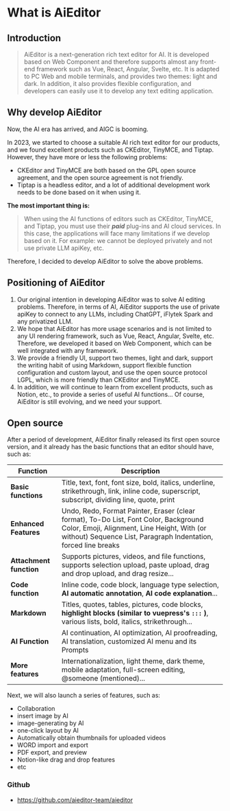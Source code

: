 # What is AiEditor



## Introduction

> AiEditor is a next-generation rich text editor for AI. It is developed based on Web Component and therefore supports almost any front-end framework such as  Vue, React, Angular, Svelte, etc. It is adapted to PC Web and mobile terminals, and provides two themes: light and dark. In addition, it also provides flexible configuration, and developers can easily use it to develop any text editing application.



## Why develop AiEditor

Now, the AI era has arrived, and AIGC is booming.

In 2023, we started to choose a suitable AI rich text editor for our products, and we found excellent products such as CKEditor, TinyMCE, and Tiptap. However, they have more or less the following problems:

- CKEditor and TinyMCE are both based on the GPL open source agreement, and the open source agreement is not friendly.
- Tiptap is a headless editor, and a lot of additional development work needs to be done based on it when using it.

**The most important thing is:**
> When using the AI functions of editors such as CKEditor, TinyMCE, and Tiptap, you must use their **_paid_** plug-ins and AI cloud services. In this case, the applications will face many limitations if we develop based on it.
> For example: we cannot be deployed privately and not use private LLM apiKey, etc.

Therefore, I decided to develop AiEditor to solve the above problems.

## Positioning of AiEditor

1. Our original intention in developing AiEditor was to solve AI editing problems. Therefore, in terms of AI, AiEditor supports the use of private apiKey to connect to any LLMs, including ChatGPT, iFlytek Spark and any privatized LLM.
2. We hope that AiEditor has more usage scenarios and is not limited to any UI rendering framework, such as Vue, React, Angular, Svelte, etc.  Therefore, we developed it based on Web Component, which can be well integrated with any framework.
3. We provide a friendly UI, support two themes, light and dark, support the writing habit of using Markdown, support flexible function configuration and custom layout, and use the open source protocol LGPL, which is more friendly than CKEditor and TinyMCE.
4. In addition, we will continue to learn from excellent products, such as Notion, etc., to provide a series of useful AI functions... Of course, AiEditor is still evolving, and we need your support.


## Open source

After a period of development, AiEditor finally released its first open source version, and it already has the basic functions that an editor should have, such as:

| Function | Description                                                                                                                                                                                           |
|------------------|-------------------------------------------------------------------------------------------------------------------------------------------------------------------------------------------------------|
| **Basic functions** | Title, text, font, font size, bold, italics, underline, strikethrough, link, inline code, superscript, subscript, dividing line, quote, print                                                         |
| **Enhanced Features** | Undo, Redo, Format Painter, Eraser (clear format), To-Do List, Font Color, Background Color, Emoji, Alignment, Line Height, With (or without) Sequence List, Paragraph Indentation, forced line breaks |
| **Attachment function** | Supports pictures, videos, and file functions, supports selection upload, paste upload, drag and drop upload, and drag resize...                                                                      |
| **Code function** | Inline code, code block, language type selection, **AI automatic annotation**, **AI code explanation**...                                                                                             |
| **Markdown** | Titles, quotes, tables, pictures, code blocks, **highlight blocks (similar to vuepress's `:::` )**, various lists, bold, italics, strikethrough...                                                    |
| **AI Function** | AI continuation, AI optimization, AI proofreading, AI translation, customized AI menu and its Prompts                                                                                                 |
| **More features** | Internationalization, light theme, dark theme, mobile adaptation, full-screen editing, @someone (mentioned)...                                                                                 |


Next, we will also launch a series of features, such as:

* Collaboration
* insert image by AI
* image-generating by AI
* one-click layout by AI
* Automatically obtain thumbnails for uploaded videos
* WORD import and export
* PDF export, and preview
* Notion-like drag and drop features
* etc

### Github
-  https://github.com/aieditor-team/aieditor